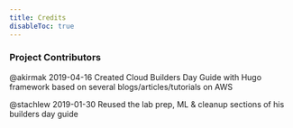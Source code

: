 ```yaml
---
title: Credits
disableToc: true
---
```


<div> 
    <h3> <i class="fas fa-star"></i> Project Contributors <i class="fas fa-star"></i></h3>
</div>

@akirmak	2019-04-16	Created Cloud Builders Day Guide with Hugo framework based on several blogs/articles/tutorials on AWS

@stachlew	2019-01-30	Reused the lab prep, ML & cleanup sections of his builders day guide
